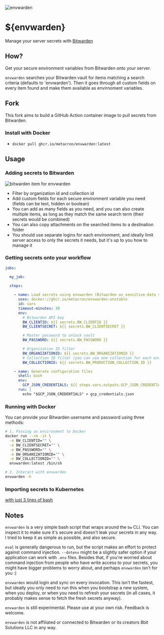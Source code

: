 ![](https://raw.githubusercontent.com/metacron/envwarden/master/assets/icon-left-font-narrow.png "envwarden")

# ${envwarden}
Manage your server secrets with [Bitwarden](https://bitwarden.com/)

## How?

Get your secure environment variables from Bitwarden onto your server.

`envwarden` searches your Bitwarden vault for items matching
a search criteria (defaults to 'envwarden').
Then it goes through all custom fields on every item found
and make them available as envirnoment variables.

## Fork

This fork aims to build a GitHub Action container image to pull secrets from Bitwarden.

### Install with Docker

* `docker pull ghcr.io/metacron/envwarden:latest`

## Usage

### Adding secrets to Bitwarden

![](https://raw.githubusercontent.com/metacron/envwarden/master/assets/bitwarden-item-screenshot.png "bitwarden item for envwarden")

* Filter by organization id and collection id
* Add custom fields for each secure environment variable you need
  (fields can be text, hidden or boolean)
* You can add as many fields as you need, and you can also create
  multiple items, as long as they match the same search term
  (their secrets would be combined)
* You can also copy attachments on the searched items to a destination folder
* You should use separate logins for each environment, and ideally limit server
  access to only the secrets it needs, but it's up to you how to manage it

### Getting secrets onto your workflow

```yaml
jobs:

  my_job:
  
  steps:

    - name: Load secrets using envwarden (Bitwarden as sensitive-data vault)
      uses: docker://ghcr.io/metacron/envwarden:unstable
      id: vars
      timeout-minutes: 30
      env:
        # Bitwarden API key
        BW_CLIENTID: ${{ secrets.BW_CLIENTID }}
        BW_CLIENTSECRET: ${{ secrets.BW_CLIENTSECRET }}

        # Master password to unlock vault
        BW_PASSWORD: ${{ secrets.BW_PASSWORD }}

        # Organization ID filter
        BW_ORGANIZATIONID: ${{ secrets.BW_ORGANIZATIONID }}
        # Collection ID filter (you can use one collection for each environment)
        BW_COLLECTIONID: ${{ secrets.BW_PRODUCTION_COLLECTION_ID }}

    - name: Generate configuration files
      shell: bash
      env:
        GCP_JSON_CREDENTIALS: ${{ steps.vars.outputs.GCP_JSON_CREDENTIALS }}
      run: |
        echo "$GCP_JSON_CREDENTIALS" > gcp_credentials.json
```

### Running with Docker

You can provide your Bitwarden username and password using three methods:

```bash
# 1. Passing as environment to Docker
docker run --rm -it \
  -e BW_CLIENTID="" \
  -e BW_CLIENTSECRET="" \
  -e BW_PASSWORD="" \
  -e BW_ORGANIZATIONID="" \
  -e BW_COLLECTIONID="" \
  envwarden:latest /bin/sh

# 2. Interact with envwarden
envwarden -h
```

### Importing secrets to Kubernetes

[with just 3 lines of bash](https://blog.gingerlime.com/2019/envwarden-and-kubernetes-secrets/)

## Notes

`envwarden` is a very simple bash script that wraps around the `bw` CLI. You can inspect it to make sure it's secure and
doesn't leak your secrets in any way. I tried to keep it as simple as possible, and also secure.

`eval` is generally dangerous to run, but the script makes an effort to protect against command injection.
`--dotenv` might be a slightly safer option if your application can work with `.env` files. Besides that, if you're
worried about command injection from people who have write access to your secrets, you might have bigger problems to
worry about, and perhaps `envwarden` isn't for you :)

`envwarden` would login and sync on every invocation. This isn't the fastest, but ideally you only need to run this when
you bootstrap a new system, when you deploy, or when you need to refresh your secrets (in all cases, it probably makes
sense to fetch the fresh secrets anyway).

`envwarden` is still experimental. Please use at your own risk. Feedback is welcome.

`envwarden` is not affiliated or connected to Bitwarden or its creators 8bit Solutions LLC in any way.
